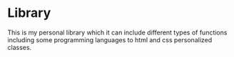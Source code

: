 # Library
This is my personal library which it can include different types of functions including some programming languages to html and css personalized classes. 
